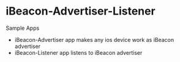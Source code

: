 # iBeacon-Advertiser-Listener

Sample Apps

* iBeacon-Advertiser app makes any ios device work as iBeacon advertiser 
* iBeacon-Listener app listens to iBeacon advertiser
